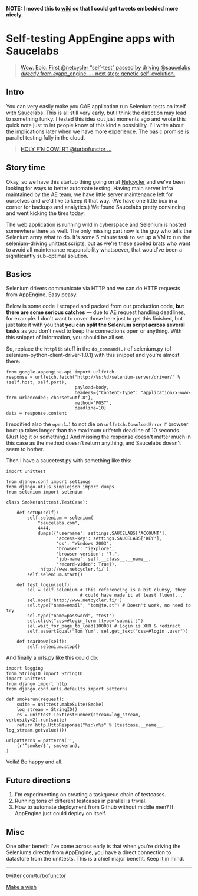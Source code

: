 **NOTE: I moved this to [wiki](http://github.com/jsa/blogy/wiki/Self-testing-AppEngine-apps-with-Saucelabs) so that I could get tweets embedded more nicely.**

Self-testing AppEngine apps with Saucelabs
==

> [Wow. Epic. First @netcycler “self-test” passed by driving @saucelabs *directly* from @app_engine. -- next step: genetic self-evolution.](http://twitter.com/turbofunctor/status/22915523028)

Intro
--
You can very easily make you GAE application run Selenium tests on itself with [Saucelabs](http://saucelabs.com/). This is all still very early, but I think the direction may lead to something funky. I tested this idea out just moments ago and wrote this quick note just to let people know of this kind a possibility. I'll write about the implications later when we have more experience. The basic promise is parallel testing fully in the cloud.

> [HOLY F'N COW! RT @turbofunctor …](http://twitter.com/hugs/status/22922750764)

Story time
--
Okay, so we have this startup thing going on at [Netcycler](http://www.netcycler.fi/) and we've been looking for ways to better automate testing. Having main server infra maintained by the AE team, we have little server maintenance left for ourselves and we'd like to keep it that way. (We have one little box in a corner for backups and analytics.) We found Saucelabs pretty convincing and went kicking the tires today.

The web application is running wild in cyberspace and Selenium is hosted somewhere there as well. The only missing part now is the guy who tells the Selenium army what to do. It's some 5 minute task to set up a VM to run the selenium-driving unittest scripts, but as we're these spoiled brats who want to avoid all maintenance responsibility whatsoever, that would've been a significantly sub-optimal solution.

Basics
--

Selenium drivers communicate via HTTP and we can do HTTP requests from AppEngine. Easy peasy.

Below is some code I scraped and packed from our production code, **but there are some serious catches** — due to AE request handling deadlines, for example. I don't want to cover those here just to get this finished, but just take it with you that **you can split the Selenium script across several tasks** as you don't need to keep the connections open or anything. With this snippet of information, you should be all set.

So, replace the `httplib` stuff in the `do_command(…)` of selenium.py (of selenium-python-client-driver-1.0.1) with this snippet and you're almost there:

    from google.appengine.api import urlfetch
    response = urlfetch.fetch("http://%s:%d/selenium-server/driver/" % (self.host, self.port),
                              payload=body,
                              headers={"Content-Type": "application/x-www-form-urlencoded; charset=utf-8"},
                              method='POST',
                              deadline=10)
    data = response.content

I modified also the `open(…)` to not die on `urlfetch.DownloadError` if browser bootup takes longer than the maximum urlfetch deadline of 10 seconds. (Just log it or something.) And missing the response doesn't matter much in this case as the method doesn't return anything, and Saucelabs doesn't seem to bother.

Then I have a saucetest.py with something like this: 

    import unittest
    
    from django.conf import settings
    from django.utils.simplejson import dumps
    from selenium import selenium
    
    class Smoke(unittest.TestCase):
    
        def setUp(self):
            self.selenium = selenium(
                "saucelabs.com",
                4444,
                dumps({'username': settings.SAUCELABS['ACCOUNT'],
                       'access-key': settings.SAUCELABS['KEY'],
                       'os': "Windows 2003",
                       'browser': "iexplore",
                       'browser-version': "7.",
                       'job-name': self.__class__.__name__,
                       'record-video': True}),
                'http://www.netcycler.fi/')
            self.selenium.start()
    
        def test_login(self):
            sel = self.selenium # This referencing is a bit clumsy, they
                                # could have made it at least fluent...
            sel.open('http://www.netcycler.fi/')
            sel.type("name=email", "tom@te.st") # Doesn't work, no need to try
            sel.type("name=password", "test")
            sel.click("css=#login_form [type='submit']")
            sel.wait_for_page_to_load(10000) # Login is XHR & redirect
            self.assertEqual("Tom Yum", sel.get_text("css=#login .user"))
    
        def tearDown(self):
            self.selenium.stop()

And finally a urls.py like this could do:

    import logging
    from StringIO import StringIO
    import unittest
    from django import http
    from django.conf.urls.defaults import patterns
    
    def smokerun(request):
        suite = unittest.makeSuite(Smoke)
        log_stream = StringIO()
        rs = unittest.TextTestRunner(stream=log_stream, verbosity=2).run(suite)
        return http.HttpResponse("%s:\n%s" % (testcase.__name__, log_stream.getvalue()))
    
    urlpatterns = patterns('',
        (r'^smoke/$', smokerun),
    )

Voilà! Be happy and all.

Future directions
--
1. I'm experimenting on creating a taskqueue chain of testcases.
1. Running tons of different testcases in parallel is trivial.
1. How to automate deployment from Github without middle men? If AppEngine just could deploy on itself.

Misc
--
One other benefit I've come across early is that when you're driving the Seleniums directly from AppEngine, you have a direct connection to datastore from the unittests. This is a chief major benefit. Keep it in mind.

----

[twitter.com/turbofunctor](http://twitter.com/turbofunctor)

[Make a wish](http://www.netcycler.fi/)